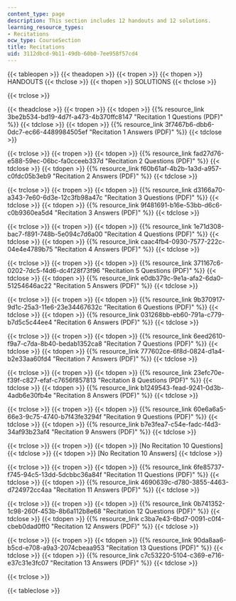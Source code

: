 ```yaml
---
content_type: page
description: This section includes 12 handouts and 12 solutions.
learning_resource_types:
- Recitations
ocw_type: CourseSection
title: Recitations
uid: 3112dbcd-9b11-49db-60b0-7ee958f57cd4
---
```


{{< tableopen >}}
{{< theadopen >}}
{{< tropen >}}
{{< thopen >}}
HANDOUTS
{{< thclose >}}
{{< thopen >}}
SOLUTIONS
{{< thclose >}}

{{< trclose >}}

{{< theadclose >}}
{{< tropen >}}
{{< tdopen >}}
{{% resource_link 3be2b534-bd19-4d7f-a473-4b370ffc8147 "Recitation 1 Questions (PDF)" %}}
{{< tdclose >}}
{{< tdopen >}}
{{% resource_link 3f7467b6-dbb6-0dc7-ec66-4489984505ef "Recitation 1 Answers (PDF)" %}}
{{< tdclose >}}

{{< trclose >}}
{{< tropen >}}
{{< tdopen >}}
{{% resource_link fad27d76-e588-59ec-06bc-fa0cceeb337d "Recitation 2 Questions (PDF)" %}}
{{< tdclose >}}
{{< tdopen >}}
{{% resource_link f60b61af-4b2b-1a3d-a957-c0fdc05b3eb9 "Recitation 2 Answers (PDF)" %}}
{{< tdclose >}}

{{< trclose >}}
{{< tropen >}}
{{< tdopen >}}
{{% resource_link d3166a70-a343-7e60-6d3e-12c3fb98a47c "Recitation 3 Questions (PDF)" %}}
{{< tdclose >}}
{{< tdopen >}}
{{% resource_link 9f481691-b16e-53bb-d6c6-c0b9360ea5d4 "Recitation 3 Answers (PDF)" %}}
{{< tdclose >}}

{{< trclose >}}
{{< tropen >}}
{{< tdopen >}}
{{% resource_link 1e71d308-bac7-f891-748b-5e094c7d6a00 "Recitation 4 Questions (PDF)" %}}
{{< tdclose >}}
{{< tdopen >}}
{{% resource_link caac4fb4-0930-7577-222c-04e4e4789b75 "Recitation 4 Answers (PDF)" %}}
{{< tdclose >}}

{{< trclose >}}
{{< tropen >}}
{{< tdopen >}}
{{% resource_link 371167c6-0202-7dc5-f4d6-dc4f28f73f96 "Recitation 5 Questions (PDF)" %}}
{{< tdclose >}}
{{< tdopen >}}
{{% resource_link e0db379c-9e1a-afa2-6da0-51254646ac22 "Recitation 5 Answers (PDF)" %}}
{{< tdclose >}}

{{< trclose >}}
{{< tropen >}}
{{< tdopen >}}
{{% resource_link 9b370917-9d1c-25a3-11e6-23e34467632c "Recitation 6 Questions (PDF)" %}}
{{< tdclose >}}
{{< tdopen >}}
{{% resource_link 031268bb-eb60-791a-c779-b7d5c5c44ee4 "Recitation 6 Answers (PDF)" %}}
{{< tdclose >}}

{{< trclose >}}
{{< tropen >}}
{{< tdopen >}}
{{% resource_link 6eed2610-f9a7-c7da-8b40-bedab1352ca8 "Recitation 7 Questions (PDF)" %}}
{{< tdclose >}}
{{< tdopen >}}
{{% resource_link 777602ce-6f8d-0824-d1a4-b2e33aa60fd4 "Recitation 7 Answers (PDF)" %}}
{{< tdclose >}}

{{< trclose >}}
{{< tropen >}}
{{< tdopen >}}
{{% resource_link 23efc70e-f39f-c827-efaf-c7656f857813 "Recitation 8 Questions (PDF)" %}}
{{< tdclose >}}
{{< tdopen >}}
{{% resource_link b1249543-fead-9241-0d3b-4adb6e30fb4e "Recitation 8 Answers (PDF)" %}}
{{< tdclose >}}

{{< trclose >}}
{{< tropen >}}
{{< tdopen >}}
{{% resource_link 60e6a6a5-66e3-9c75-4740-b7f43fe3294f "Recitation 9 Questions (PDF)" %}}
{{< tdclose >}}
{{< tdopen >}}
{{% resource_link b7e3fea7-c54e-fadc-f4d3-34af93b23af4 "Recitation 9 Answers (PDF)" %}}
{{< tdclose >}}

{{< trclose >}}
{{< tropen >}}
{{< tdopen >}}
\[No Recitation 10 Questions\]
{{< tdclose >}}
{{< tdopen >}}
\[No Recitation 10 Answers\]
{{< tdclose >}}

{{< trclose >}}
{{< tropen >}}
{{< tdopen >}}
{{% resource_link 6fe85737-f745-94c5-13dd-5dcbbc36a84f "Recitation 11 Questions (PDF)" %}}
{{< tdclose >}}
{{< tdopen >}}
{{% resource_link 4690639c-d780-3855-4463-d724972cc4aa "Recitation 11 Answers (PDF)" %}}
{{< tdclose >}}

{{< trclose >}}
{{< tropen >}}
{{< tdopen >}}
{{% resource_link 0b741352-1c98-260f-453b-8b6a112b8e68 "Recitation 12 Questions (PDF)" %}}
{{< tdclose >}}
{{< tdopen >}}
{{% resource_link c3ba7e43-6bd7-0091-c0f4-cbeb0dad0ff0 "Recitation 12 Answers (PDF)" %}}
{{< tdclose >}}

{{< trclose >}}
{{< tropen >}}
{{< tdopen >}}
{{% resource_link 90da8aa6-b5cd-e708-a9a3-2074cbeaa953 "Recitation 13 Questions (PDF)" %}}
{{< tdclose >}}
{{< tdopen >}}
{{% resource_link c7c53220-5104-c369-e716-e37c31e3fc07 "Recitation 13 Answers (PDF)" %}}
{{< tdclose >}}

{{< trclose >}}

{{< tableclose >}}
